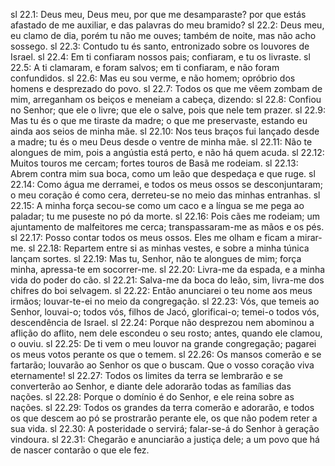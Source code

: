 sl 22.1: Deus meu, Deus meu, por que me desamparaste? por que estás afastado de me auxiliar, e das palavras do meu bramido?
sl 22.2: Deus meu, eu clamo de dia, porém tu não me ouves; também de noite, mas não acho sossego.
sl 22.3: Contudo tu és santo, entronizado sobre os louvores de Israel.
sl 22.4: Em ti confiaram nossos pais; confiaram, e tu os livraste.
sl 22.5: A ti clamaram, e foram salvos; em ti confiaram, e não foram confundidos.
sl 22.6: Mas eu sou verme, e não homem; opróbrio dos homens e desprezado do povo.
sl 22.7: Todos os que me vêem zombam de mim, arreganham os beiços e meneiam a cabeça, dizendo:
sl 22.8: Confiou no Senhor; que ele o livre; que ele o salve, pois que nele tem prazer.
sl 22.9: Mas tu és o que me tiraste da madre; o que me preservaste, estando eu ainda aos seios de minha mãe.
sl 22.10: Nos teus braços fui lançado desde a madre; tu és o meu Deus desde o ventre de minha mãe.
sl 22.11: Não te alongues de mim, pois a angústia está perto, e não há quem acuda.
sl 22.12: Muitos touros me cercam; fortes touros de Basã me rodeiam.
sl 22.13: Abrem contra mim sua boca, como um leão que despedaça e que ruge.
sl 22.14: Como água me derramei, e todos os meus ossos se desconjuntaram; o meu coração é como cera, derreteu-se no meio das minhas entranhas.
sl 22.15: A minha força secou-se como um caco e a língua se me pega ao paladar; tu me puseste no pó da morte.
sl 22.16: Pois cães me rodeiam; um ajuntamento de malfeitores me cerca; transpassaram-me as mãos e os pés.
sl 22.17: Posso contar todos os meus ossos. Eles me olham e ficam a mirar-me.
sl 22.18: Repartem entre si as minhas vestes, e sobre a minha túnica lançam sortes.
sl 22.19: Mas tu, Senhor, não te alongues de mim; força minha, apressa-te em socorrer-me.
sl 22.20: Livra-me da espada, e a minha vida do poder do cão.
sl 22.21: Salva-me da boca do leão, sim, livra-me dos chifres do boi selvagem.
sl 22.22: Então anunciarei o teu nome aos meus irmãos; louvar-te-ei no meio da congregação.
sl 22.23: Vós, que temeis ao Senhor, louvai-o; todos vós, filhos de Jacó, glorificai-o; temei-o todos vós, descendência de Israel.
sl 22.24: Porque não desprezou nem abominou a aflição do aflito, nem dele escondeu o seu rosto; antes, quando ele clamou, o ouviu.
sl 22.25: De ti vem o meu louvor na grande congregação; pagarei os meus votos perante os que o temem.
sl 22.26: Os mansos comerão e se fartarão; louvarão ao Senhor os que o buscam. Que o vosso coração viva eternamente!
sl 22.27: Todos os limites da terra se lembrarão e se converterão ao Senhor, e diante dele adorarão todas as famílias das nações.
sl 22.28: Porque o domínio é do Senhor, e ele reina sobre as nações.
sl 22.29: Todos os grandes da terra comerão e adorarão, e todos os que descem ao pó se prostrarão perante ele, os que não podem reter a sua vida.
sl 22.30: A posteridade o servirá; falar-se-á do Senhor à geração vindoura.
sl 22.31: Chegarão e anunciarão a justiça dele; a um povo que há de nascer contarão o que ele fez.
